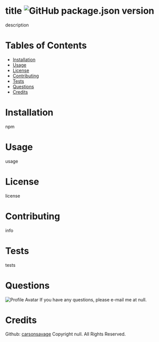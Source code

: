 
# title ![GitHub package.json version](https://img.shields.io/github/package-json/v/WarriorofZarona/Good-README-Generator)
description
  # Tables of Contents
  * [Installation](#installation)
  * [Usage](#usage)
  * [License](#license)
  * [Contributing](#contributing)
  * [Tests](#tests)
  * [Questions](#questions)
  * [Credits](#credits)
  # Installation

npm
  # Usage

usage
  # License

license
  # Contributing

info
  # Tests
  
tests
  # Questions
  ![Profile Avatar](https://avatars.githubusercontent.com/u/66704183?v=4)
  If you have any questions, please e-mail me at null.
  # Credits
  Github: [carsonsavage](https://github.com/carsonsavage)
  Copyright null. All Rights Reserved.
